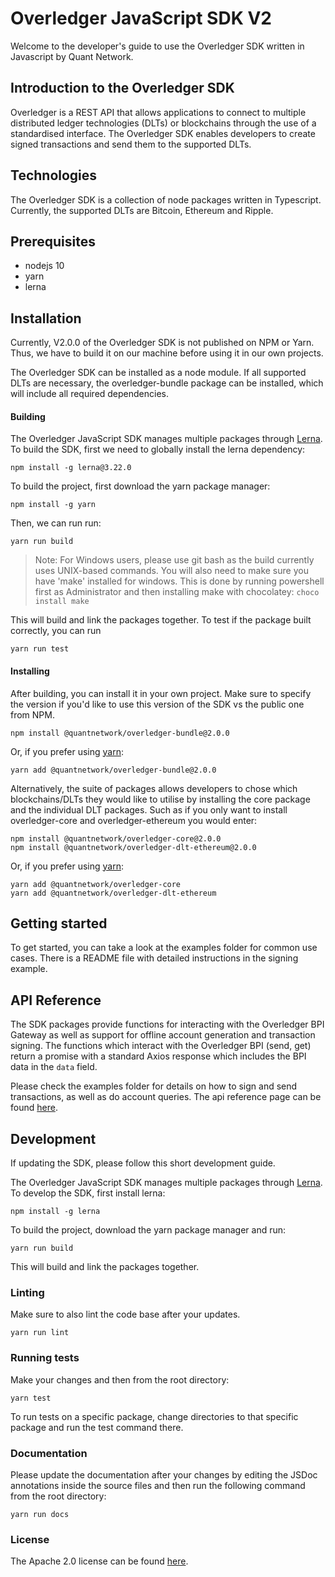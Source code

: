 # Overledger JavaScript SDK V2

Welcome to the developer's guide to use the Overledger SDK written in Javascript by Quant Network.

## Introduction to the Overledger SDK

Overledger is a REST API that allows applications to connect to multiple distributed ledger technologies (DLTs) or blockchains through the use of a standardised interface. The Overledger SDK enables developers to create signed transactions and send them to the supported DLTs.

## Technologies

The Overledger SDK is a collection of node packages written in Typescript. Currently, the supported DLTs are Bitcoin, Ethereum and Ripple.

## Prerequisites

- nodejs 10
- yarn
- lerna

## Installation

Currently, V2.0.0 of the Overledger SDK is not published on NPM or Yarn. Thus, we have to build it on our machine before using it in our own projects.

The Overledger SDK can be installed as a node module. If all supported DLTs are necessary, 
the overledger-bundle package can be installed, which will include all required dependencies.

#### Building

The Overledger JavaScript SDK manages multiple packages through [Lerna](https://lerna.js.org/). To build the SDK, first we need to globally install the lerna dependency:

```
npm install -g lerna@3.22.0
```

To build the project, first download the yarn package manager:

```
npm install -g yarn
```

Then, we can run run:

```
yarn run build
```

>Note: For Windows users, please use git bash as the build currently uses UNIX-based commands. You will also need to make sure you have 'make' installed for windows. This is done by running powershell first as Administrator and then installing make with chocolatey: ```choco install make```

This will build and link the packages together.
To test if the package built correctly, you can run

```
yarn run test
```

#### Installing

After building, you can install it in your own project. Make sure to specify the version if you'd like to use this version of the SDK vs the public one from NPM.

```
npm install @quantnetwork/overledger-bundle@2.0.0
```

Or, if you prefer using [yarn](https://yarnpkg.com/):

```
yarn add @quantnetwork/overledger-bundle@2.0.0
```

Alternatively, the suite of packages allows developers to chose which blockchains/DLTs they would like to utilise by installing the core package and the individual DLT packages. Such as if you only want to install overledger-core and overledger-ethereum you would enter:

```
npm install @quantnetwork/overledger-core@2.0.0
npm install @quantnetwork/overledger-dlt-ethereum@2.0.0
```

Or, if you prefer using [yarn](https://yarnpkg.com/):

```
yarn add @quantnetwork/overledger-core
yarn add @quantnetwork/overledger-dlt-ethereum
```



## Getting started

To get started, you can take a look at the examples folder for common use cases. There is a README file with detailed instructions in the signing example.

## API Reference

The SDK packages provide functions for interacting with the Overledger BPI Gateway as well as support for offline account generation and transaction signing.
The functions which interact with the Overledger BPI (send, get) return a promise with a standard Axios response which includes the BPI data in the `data` field.

Please check the examples folder for details on how to sign and send transactions, as well as do account queries. The api reference page can be found [here](api_reference.md).

## Development

If updating the SDK, please follow this short development guide.

The Overledger JavaScript SDK manages multiple packages through [Lerna](https://lerna.js.org/). To develop the SDK, first install lerna:

```
npm install -g lerna
```

To build the project, download the yarn package manager and run:

```
yarn run build
```

This will build and link the packages together.

### Linting

Make sure to also lint the code base after your updates.

```
yarn run lint
```

### Running tests

Make your changes and then from the root directory:

```
yarn test
```

To run tests on a specific package, change directories to that specific package and run the test command there.

### Documentation

Please update the documentation after your changes by editing the JSDoc annotations inside the source files and then run the following command from the root directory:

```
yarn run docs
```

### License

The Apache 2.0 license can be found [here](LICENSE).


